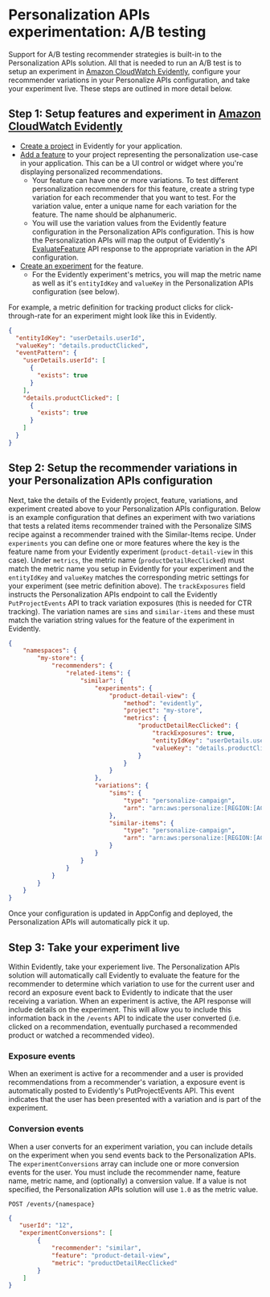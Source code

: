# Personalization APIs experimentation: A/B testing

Support for A/B testing recommender strategies is built-in to the Personalization APIs solution. All that is needed to run an A/B test is to setup an experiment in [Amazon CloudWatch Evidently](https://aws.amazon.com/blogs/aws/cloudwatch-evidently/), configure your recommender variations in your Personalize APIs configuration, and take your experiment live. These steps are outlined in more detail below.

## Step 1: Setup features and experiment in [Amazon CloudWatch Evidently](https://aws.amazon.com/blogs/aws/cloudwatch-evidently/)

- [Create a project](https://docs.aws.amazon.com/AmazonCloudWatch/latest/monitoring/CloudWatch-Evidently-newproject.html) in Evidently for your application.
- [Add a feature](https://docs.aws.amazon.com/AmazonCloudWatch/latest/monitoring/CloudWatch-Evidently-newfeature.html) to your project representing the personalization use-case in your application. This can be a UI control or widget where you're displaying personalized recommendations.
    - Your feature can have one or more variations. To test different personalization recommenders for this feature, create a string type variation for each recommender that you want to test. For the variation value, enter a unique name for each variation for the feature. The name should be alphanumeric.
    - You will use the variation values from the Evidently feature configuration in the Personalization APIs configuration. This is how the Personalization APIs will map the output of Evidently's [EvaluateFeature](https://docs.aws.amazon.com/cloudwatchevidently/latest/APIReference/API_EvaluateFeature.html) API response to the appropriate variation in the API configuration.
- [Create an experiment](https://docs.aws.amazon.com/AmazonCloudWatch/latest/monitoring/CloudWatch-Evidently-newexperiment.html) for the feature.
    - For the Evidently experiment's metrics, you will map the metric name as well as it's `entityIdKey` and `valueKey` in the Personalization APIs configuration (see below).

For example, a metric definition for tracking product clicks for click-through-rate for an experiment might look like this in Evidently.

```json
{
  "entityIdKey": "userDetails.userId",
  "valueKey": "details.productClicked",
  "eventPattern": {
    "userDetails.userId": [
      {
        "exists": true
      }
    ],
    "details.productClicked": [
      {
        "exists": true
      }
    ]
  }
}
```

## Step 2: Setup the recommender variations in your Personalization APIs configuration

Next, take the details of the Evidently project, feature, variations, and experiment created above to your Personalization APIs configuration. Below is an example configuration that defines an experiment with two variations that tests a related items recommender trained with the Personalize SIMS recipe against a recommender trained with the Similar-Items recipe. Under `experiments` you can define one or more features where the key is the feature name from your Evidently experiment (`product-detail-view` in this case). Under `metrics`, the metric name (`productDetailRecClicked`) must match the metric name you setup in Evidently for your experiment and the `entityIdKey` and `valueKey` matches the corresponding metric settings for your experiment (see metric definition above). The `trackExposures` field instructs the Personalization APIs endpoint to call the Evidently `PutProjectEvents` API to track variation exposures (this is needed for CTR tracking). The variation names are `sims` and `similar-items` and these must match the variation string values for the feature of the experiment in Evidently.

```json
{
    "namespaces": {
        "my-store": {
            "recommenders": {
                "related-items": {
                    "similar": {
                        "experiments": {
                            "product-detail-view": {
                                "method": "evidently",
                                "project": "my-store",
                                "metrics": {
                                    "productDetailRecClicked": {
                                        "trackExposures": true,
                                        "entityIdKey": "userDetails.userId",
                                        "valueKey": "details.productClicked"
                                    }
                                }
                            }
                        },
                        "variations": {
                            "sims": {
                                "type": "personalize-campaign",
                                "arn": "arn:aws:personalize:[REGION:[ACCOUNT]:campaign/[CAMPAIGN_NAME]"
                            },
                            "similar-items": {
                                "type": "personalize-campaign",
                                "arn": "arn:aws:personalize:[REGION:[ACCOUNT]:campaign/[CAMPAIGN_NAME]"
                            }
                        }
                    }
                }
            }
        }
    }
}
```

Once your configuration is updated in AppConfig and deployed, the Personalization APIs will automatically pick it up.

## Step 3: Take your experiment live

Within Evidently, take your experiement live. The Personalization APIs solution will automatically call Evidently to evaluate the feature for the recommender to determine which variation to use for the current user and record an exposure event back to Evidently to indicate that the user receiving a variation. When an experiment is active, the API response will include details on the experiment. This will allow you to include this information back in the `/events` API to indicate the user converted (i.e. clicked on a recommendation, eventually purchased a recommended product or watched a recommended video).

### Exposure events

When an exeriment is active for a recommender and a user is provided recommendations from a recommender's variation, a exposure event is automatically posted to Evidently's PutProjectEvents API. This event indicates that the user has been presented with a variation and is part of the experiment.

### Conversion events

When a user converts for an experiment variation, you can include details on the experiment when you send events back to the Personalization APIs. The `experimentConversions` array can include one or more conversion events for the user. You must include the recommender name, feature name, metric name, and (optionally) a conversion value. If a value is not specified, the Personalization APIs solution will use `1.0` as the metric value.

`POST /events/{namespace}`

```json
{
   "userId": "12",
   "experimentConversions": [
        {
            "recommender": "similar",
            "feature": "product-detail-view",
            "metric": "productDetailRecClicked"
        }
    ]
}
```
